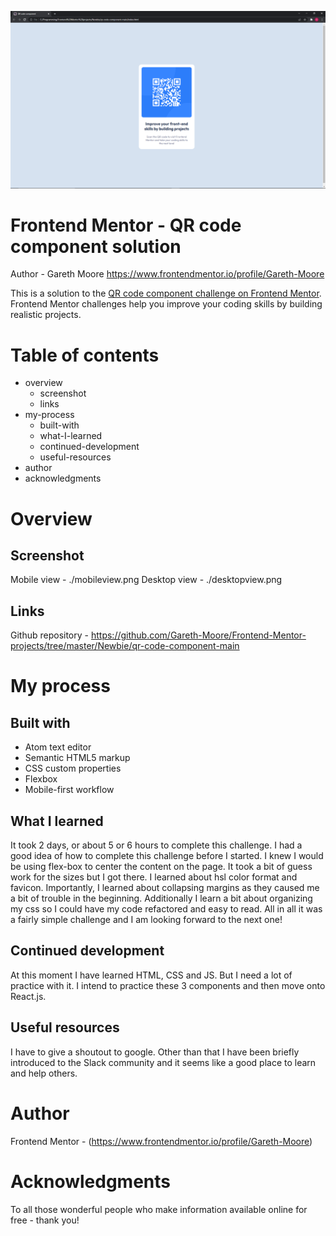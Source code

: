 ![Desktop view of completed project.](./desktopview.png)

# Frontend Mentor - QR code component solution

Author - Gareth Moore https://www.frontendmentor.io/profile/Gareth-Moore

This is a solution to the [QR code component challenge on Frontend Mentor](https://www.frontendmentor.io/challenges/qr-code-component-iux_sIO_H). Frontend Mentor challenges help you improve your coding skills by building realistic projects.

# Table of contents

- overview
  - screenshot
  - links
- my-process
  - built-with
  - what-I-learned
  - continued-development
  - useful-resources
- author
- acknowledgments

# Overview

## Screenshot
Mobile view - ./mobileview.png
Desktop view - ./desktopview.png

## Links
Github repository - https://github.com/Gareth-Moore/Frontend-Mentor-projects/tree/master/Newbie/qr-code-component-main

# My process

## Built with
- Atom text editor
- Semantic HTML5 markup
- CSS custom properties
- Flexbox
- Mobile-first workflow

## What I learned
It took 2 days, or about 5 or 6 hours to complete this challenge. I had a good idea of how to complete this challenge before I started. I knew I would be using flex-box to center the
content on the page. It took a bit of guess work for the sizes but I got there. I learned about hsl color format and favicon.
Importantly, I learned about collapsing margins as they caused me a bit of trouble in the beginning. Additionally I learn a bit about organizing my css so I could have my code refactored
and easy to read.
All in all it was a fairly simple challenge and I am looking forward to the next one!

## Continued development
At this moment I have learned HTML, CSS and JS. But I need a lot of practice with it. I intend to practice these 3 components and then move onto React.js.

## Useful resources
I have to give a shoutout to google. Other than that I have been briefly introduced to the Slack community and it seems like a good place to learn and help others.

# Author
Frontend Mentor - (https://www.frontendmentor.io/profile/Gareth-Moore)

# Acknowledgments
To all those wonderful people who make information available online for free - thank you!
